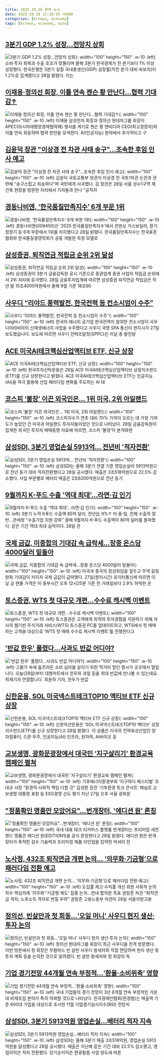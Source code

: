 ```yaml
---
title: 2025.10.28 경제 뉴스
date: 2025-10-28 12:10:16 +0900
categories: [krnews, economy]
tags: [krnews, economy, auto]
---
```

## [3분기 GDP 1.2% 성장…전망치 상회](https://n.news.naver.com/mnews/article/005/0001810525)

![3분기 GDP 1.2% 성장…전망치 상회](https://mimgnews.pstatic.net/image/origin/005/2025/10/28/1810525.jpg?type=nf220_150){: width="100" height="150" .w-10 .left}
소비·투자 회복과 수출 호조가 맞물리며 올해 3분기 한국경제가 전 분기보다 1% 이상 성장했다. 한국은행은 3분기 실질 국내총생산(GDP) 성장률(직전 분기 대비·속보치)이 1.2%로 집계됐다고 28일 밝혔다. 이는

## [이재용·정의선 회장, 이틀 연속 젠슨 황 만난다…협력 기대감↑](https://n.news.naver.com/mnews/article/008/0005269059)

![이재용·정의선 회장, 이틀 연속 젠슨 황 만난다…협력 기대감↑](https://mimgnews.pstatic.net/image/origin/008/2025/10/28/5269059.jpg?type=nf220_150){: width="100" height="150" .w-10 .left}
이재용 삼성전자 회장과 정의선 현대차그룹 회장이 APEC(아시아태평양경제협력체) 행사를 계기로 젠슨 황 엔비디아 CEO(최고경영자)와 이틀 연속 회동하며 협력 방안을 모색한다. AI(인공지능) 분야에서 추가적이고 구

## [김윤덕 장관 "이상경 전 차관 사태 송구"…조속한 후임 인사 예고](https://n.news.naver.com/mnews/article/421/0008567033)

![김윤덕 장관 "이상경 전 차관 사태 송구"…조속한 후임 인사 예고](https://mimgnews.pstatic.net/image/origin/421/2025/10/28/8567033.jpg?type=nf220_150){: width="100" height="150" .w-10 .left}
김윤덕 국토교통부 장관이 이상경 전 국토1차관 논란과 관련해 "송구스럽고 죄송하다"며 국민에게 사과했다. 김 장관은 28일 서울 성수1구역 재건축 현장을 방문한 자리에서 기자들과 만나 "공직자

## [경동나비엔, ‘한국품질만족지수’ 6개 부문 1위](https://n.news.naver.com/mnews/article/018/0006148985)

![경동나비엔, ‘한국품질만족지수’ 6개 부문 1위](https://mimgnews.pstatic.net/image/origin/018/2025/10/28/6148985.jpg?type=nf220_150){: width="100" height="150" .w-10 .left}
경동나비엔(009450)은 ‘2025 한국품질만족지수’에서 콘덴싱 가스보일러, 환기청정기 등 6개 부문에서 1위를 차지했다고 28일 밝혔다. 한국품질만족지수는 한국표준협회와 한국품질경영학회가 공동 개발한 측정 모델로

## [삼성증권, 퇴직연금 적립금 순위 2위 달성](https://n.news.naver.com/mnews/article/277/0005670430)

![삼성증권, 퇴직연금 적립금 순위 2위 달성](https://mimgnews.pstatic.net/image/origin/277/2025/10/28/5670430.jpg?type=nf220_150){: width="100" height="150" .w-10 .left}
삼성증권이 3분기 금융감독원 공시 기준으로 증권업계 증권 사업자 적립금 순위에서 2위 자리에 등극했다. 28일 금융투자업계에 따르면 삼성증권 퇴직연금 적립금은 작년 말 15조4000억원에서 올해 9월 기준 18조90

## [사우디 “리야드 풍력발전, 한국전력 등 컨소시엄이 수주”](https://n.news.naver.com/mnews/article/056/0012054892)

![사우디 “리야드 풍력발전, 한국전력 등 컨소시엄이 수주”](https://mimgnews.pstatic.net/image/origin/056/2025/10/28/12054892.jpg?type=nf220_150){: width="100" height="150" .w-10 .left}
한국의 에너지 공기업 한국전력이 참여한 컨소시엄이 사우디아라비아의 신재생에너지 사업을 수주했다고 사우디 국영 SPA 통신이 현지시각 27일 보도했습니다. 보도에 따르면 사우디 전력조달청(SPPC)은 이날 총 발전량

## [ACE 미국AI테크핵심산업액티브 ETF, 신규 상장](https://n.news.naver.com/mnews/article/277/0005670354)

![ACE 미국AI테크핵심산업액티브 ETF, 신규 상장](https://mimgnews.pstatic.net/image/origin/277/2025/10/28/5670354.jpg?type=nf220_150){: width="100" height="150" .w-10 .left}
한국투자신탁운용은 28일 ACE 미국AI테크핵심산업액티브 상장지수펀드(ETF)를 신규 상장한다고 밝혔다. ACE 미국AI테크핵심산업액티브 ETF는 인공지능(AI)을 적극 활용해 산업 패러다임 변화를 주도하는 AI 테

## [코스피 ‘불장’ 이끈 외국인은… 1위 미국, 2위 아일랜드](https://n.news.naver.com/mnews/article/366/0001117814)

![코스피 ‘불장’ 이끈 외국인은… 1위 미국, 2위 아일랜드](https://mimgnews.pstatic.net/image/origin/366/2025/10/28/1117814.jpg?type=nf220_150){: width="100" height="150" .w-10 .left}
코스피지수가 연초 대비 70% 가까이 오르는 데 가장 기여도가 높았던 건 미국과 아일랜드 투자자들이었던 것으로 나타났다. 28일 금융감독원이 집계한 외국인 투자자 매매동향 자료에 따르면, 코스피 ‘불장’이 본격화한

## [삼성SDI, 3분기 영업손실 5913억… 전년비 '적자전환'](https://n.news.naver.com/mnews/article/277/0005670509)

![삼성SDI, 3분기 영업손실 5913억… 전년비 '적자전환'](https://mimgnews.pstatic.net/image/origin/277/2025/10/28/5670509.jpg?type=nf220_150){: width="100" height="150" .w-10 .left}
삼성SDI는 올해 3분기 연결 기준 영업손실이 5913억원으로 전년 동기 대비 적자전환했다고 28일 공시했다. 매출은 3조518억원으로 22.5% 감소했다. 사업 부문별로 배터리 매출은 2조8200억원으로 전년 동기

## [9월까지 K-푸드 수출 '역대 최대'…라면·김 인기](https://n.news.naver.com/mnews/article/586/0000114653)

![9월까지 K-푸드 수출 '역대 최대'…라면·김 인기](https://mimgnews.pstatic.net/image/origin/586/2025/10/28/114653.jpg?type=nf220_150){: width="100" height="150" .w-10 .left}
3분기 누적 K푸드 수출액 85억 달러, 전년比 9%↑ 미·중·일, 전체 수출의 절반…관세청 "수출기업 지원 강화" 올해 9월까지 K-푸드 수출액이 80억 달러를 돌파했다. 같은 기간 역대 최대 실적이다. 28일 관

## [국제 금값, 미중합의 기대감 속 급락세…장중 온스당 4000달러 밑돌아](https://n.news.naver.com/mnews/article/654/0000148320)

![국제 금값, 미중합의 기대감 속 급락세…장중 온스당 4000달러 밑돌아](https://mimgnews.pstatic.net/image/origin/654/2025/10/28/148320.jpg?type=nf220_150){: width="100" height="150" .w-10 .left}
미국과 중국의 정상회담을 앞두고 무역 갈등 완화 기대감이 커지자 국제 금값이 급락했다. 27일(현지시간) 로이터통신에 따르면 이날 금 현물 가격은 미 동부시간 오후 12시25분 기준 전 거래일보다 2.9% 하락한 온

## [토스증권, WTS 첫 대규모 개편…수수료 캐시백 이벤트](https://n.news.naver.com/mnews/article/009/0005580307)

![토스증권, WTS 첫 대규모 개편…수수료 캐시백 이벤트](https://mimgnews.pstatic.net/image/origin/009/2025/10/28/5580307.jpg?type=nf220_150){: width="100" height="150" .w-10 .left}
토스증권은 고객에게 최적의 투자경험을 지원하기 위해 자사의 웹기반 주식거래 서비스(WTS) 토스증권 PC를 업데이트하고, WTS에서 첫 매매하는 고객을 대상으로 ‘WTS 첫 매매 수수료 캐시백 이벤트’를 진행한다고

## ['반값 한우' 풀렸다…사과도 반값 어디야?](https://n.news.naver.com/mnews/article/374/0000471073)

!['반값 한우' 풀렸다…사과도 반값 어디야?](https://mimgnews.pstatic.net/image/origin/374/2025/10/28/471073.jpg?type=nf220_150){: width="100" height="150" .w-10 .left}
고물가 속에 움츠러든 소비 심리를 살리기 위한 먹거리 할인 행사가 곳곳에서 열립니다. 오늘(28일)부터 대형마트에서 한우와 과일 등을 최대 반값에 만나볼 수 있는데요. 취재기자 연결합니다. 최윤하 기자, 한우가 반값

## [신한운용, SOL 미국넥스트테크TOP10 액티브 ETF 신규 상장](https://n.news.naver.com/mnews/article/366/0001117831)

![신한운용, SOL 미국넥스트테크TOP10 액티브 ETF 신규 상장](https://mimgnews.pstatic.net/image/origin/366/2025/10/28/1117831.jpg?type=nf220_150){: width="100" height="150" .w-10 .left}
신한자산운용은 ‘SOL 미국넥스트테크TOP10 액티브’ 상장지수펀드(ETF)를 신규 상장한다고 28일 밝혔다. 이 상품은 미국의 전략육성산업인 양자컴퓨터, 드론·우주, 인공지능(AI) 인프라, 원자력, AI바이오 등

## [교보생명, 광화문광장에서 대국민 ‘지구살리기’ 환경교육 캠페인 펼쳐](https://n.news.naver.com/mnews/article/016/0002548342)

![교보생명, 광화문광장에서 대국민 ‘지구살리기’ 환경교육 캠페인 펼쳐](https://mimgnews.pstatic.net/image/origin/016/2025/10/28/2548342.jpg?type=nf220_150){: width="100" height="150" .w-10 .left}
기후에너지환경부와 ‘지구하다 페스티벌’ 조대규 사장 “환경적∙사회적 책임 다할 것” 김성환 장관 ‘기후환경 토크 콘서트’ 패널로 교보생명 대통령 표창 등 ESG경영 선도 평가 지난 27일 오후 서울 광화문

## ["정품확인 명품만 모았어요"…번개장터, '에디션 원' 론칭](https://n.news.naver.com/mnews/article/003/0013562197)

!["정품확인 명품만 모았어요"…번개장터, '에디션 원' 론칭](https://mimgnews.pstatic.net/image/origin/003/2025/10/28/13562197.jpg?type=nf220_150){: width="100" height="150" .w-10 .left}
국내 대표 테크 리커머스 플랫폼 번개장터는 프리미엄 세컨핸드 명품관 에디션 원(EDITION1)을 공식 론칭한다고 28일 밝혔다. 에디션 원은 번개장터가 축적한 검수 기술력과 프리미엄 제품 라인업을 집약한 럭셔리 전

## [노사정, 432조 퇴직연금 개편 논의… ‘의무화·기금형’으로 패러다임 전환 예고](https://n.news.naver.com/mnews/article/016/0002548465)

![노사정, 432조 퇴직연금 개편 논의… ‘의무화·기금형’으로 패러다임 전환 예고](https://mimgnews.pstatic.net/image/origin/016/2025/10/28/2548465.jpg?type=nf220_150){: width="100" height="150" .w-10 .left}
도입률 제고·수익률 개선 위한 사회적 논의 착수 핵심의제 ‘의무화’·‘기금형 제도’ 집중 논의…연내 합의문 목표 권창준 차관 “퇴직연금 격차, 노후소득 격차로 번질 우려” 권창준 고용노동부 차관이 28일 서울지방고용

## [정의선, 빈살만과 첫 회동…‘오일 머니’ 사우디 현지 생산·투자 논의](https://n.news.naver.com/mnews/article/020/0003670264)

![정의선, 빈살만과 첫 회동…‘오일 머니’ 사우디 현지 생산·투자 논의](https://mimgnews.pstatic.net/image/origin/020/2025/10/28/3670264.jpg?type=nf220_150){: width="100" height="150" .w-10 .left}
정의선 현대차그룹 회장이 최근 사우디를 전격 방문했다. 이번 방문에서 정 회장은 무함마드 빈 살만 사우디 왕세자와 직접 면담하며 현지 생산 및 투자 계획 등을 논의한 것으로 알려졌다. 빈 살만 왕세자와 정 회장의 독

## [기업 경기전망 44개월 연속 부정적…‘환율·소비위축’ 영향](https://n.news.naver.com/mnews/article/029/0002989711)

![기업 경기전망 44개월 연속 부정적…‘환율·소비위축’ 영향](https://mimgnews.pstatic.net/image/origin/029/2025/10/28/2989711.jpg?type=nf220_150){: width="100" height="150" .w-10 .left}
국내 기업들의 경기 전망이 3년 8개월 연속 부정적인 가운데 비제조업 분야가 특히 악화할 것으로 나타났다. 한국경제인협회(한경협)는 매출액 기준 600대 기업을 대상으로 조사한 11월 기업경기실사지수(BSI) 전망치

## [삼성SDI, 3분기 5913억원 영업손실…배터리 적자 지속](https://n.news.naver.com/mnews/article/003/0013562642)

![삼성SDI, 3분기 5913억원 영업손실…배터리 적자 지속](https://mimgnews.pstatic.net/image/origin/003/2025/10/28/13562642.jpg?type=nf220_150){: width="100" height="150" .w-10 .left}
삼성SDI는 올해 3분기 매출 3조518억원, 영업손실 5913억원을 달성했다고 28일 공시했다. 매출은 지난해 같은 기간 대비 22.5% 감소했고, 영업이익은 적자 전환했다. 당기순이익은 편광필름 사업 양도에 따른

